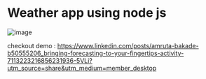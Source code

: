 # Weather app using node js
![image](https://github.com/amrutabakade/Weather-app/assets/131867195/24bb3dbd-3e0a-4338-8554-40a899d9cac0) 




checkout demo : 
https://www.linkedin.com/posts/amruta-bakade-b50555206_bringing-forecasting-to-your-fingertips-activity-7113223216856231936-5VLi?utm_source=share&utm_medium=member_desktop
